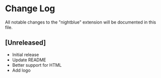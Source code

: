 # Change Log

All notable changes to the "nightblue" extension will be documented in this file.

## [Unreleased]

- Initial release
- Update README
- Better support for HTML
- Add logo

